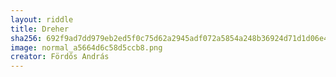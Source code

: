 ```yaml
---
layout: riddle
title: Dreher
sha256: 692f9ad7dd979eb2ed5f0c75d62a2945adf072a5854a248b36924d71d1d06e41
image: normal_a5664d6c58d5ccb8.png
creator: Fördős András
---
```

